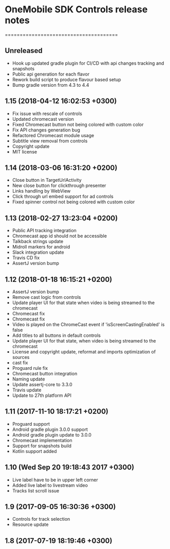 # OneMobile SDK Controls release notes
======================================

Unreleased
----------
- Hook up updated gradle plugin for CI/CD with api changes tracking and snapshots
- Public api generation for each flavor
- Rework build script to produce flavour based setup
- Bump gradle version from 4.3 to 4.4

1.15 (2018-04-12 16:02:53 +0300)
--------------------------------
- Fix issue with rescale of controls
- Updated chromecast version
- Fixed Chromecast button not being colored with custom color
- Fix API changes generation bug
- Refactored Chromecast module usage
- Subtitle view removal from controls
- Copyright update
- MIT license

1.14 (2018-03-06 16:31:20 +0200)
--------------------------------
- Close button in TargetUrlActivity
- New close button for clickthrough presenter
- Links handling by WebView
- Click through url embed support for ad controls
- Fixed spinner control not being colored with custom color

1.13 (2018-02-27 13:23:04 +0200)
--------------------------------
- Public API tracking integration
- Chromecast app id should not be accessible
- Talkback strings update
- Midroll markers for android
- Slack integration update
- Travis CD fix
- AssertJ version bump

1.12 (2018-01-18 16:15:21 +0200)
--------------------------------
- AssertJ version bump
- Remove cast logic from controls
- Update player UI for that state when video is being streamed to the chromecast
- Chromecast fix
- Chromecast fix
- Video is played on the ChromeCast event if 'isScreenCastingEnabled' is false
- Add titles to all buttons in default controls
- Update player UI for that state, when video is being streamed to the chromecast
- License and copyright update, reformat and imports optimization of sources
- cast fix
- Proguard rule fix
- Chromecast button integration
- Naming update
- Update assertj-core to 3.3.0
- Travis update
- Update to 27th platform API

1.11 (2017-11-10 18:17:21 +0200)
--------------------------------
- Proguard support
- Android gradle plugin 3.0.0 support
- Android gradle plugin update to 3.0.0
- Chromecast implementation
- Support for snapshots build
- Kotlin support added

1.10 (Wed Sep 20 19:18:43 2017 +0300)
-------------------------------------
- Live label have to be in upper left corner
- Added live label to livestream video
- Tracks list scroll issue

1.9 (2017-09-05 16:30:36 +0300)
-------------------------------
- Controls for track selection
- Resource update

1.8 (2017-07-19 18:19:46 +0300)
-------------------------------
